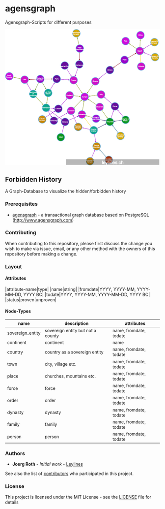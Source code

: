 # agensgraph
Agensgraph-Scripts for different purposes

![first impression](./forbidden_history.png)

## Forbidden History

A Graph-Database to visualize the hidden/forbidden history

### Prerequisites

* [agensgraph](https://github.com/bitnine-oss/agensgraph) - a transactional graph database based on PostgreSQL (http://www.agensgraph.com)

### Contributing

When contributing to this repository, please first discuss the change you wish to make via issue, email, or any other method with the owners of this repository before making a change.

### Layout

#### Attributes

|attribute-name|type|
|name|string|
|fromdate|YYYY, YYYY-MM, YYYY-MM-DD, YYYY BC|
|todate|YYYY, YYYY-MM, YYYY-MM-DD, YYYY BC|
|status|proven\|unproven|


#### Node-Types

|name|description|attributes|
|---|---|---|
|sovereign_entity|sovereign entity but not a county|name, fromdate, todate|
|continent|continent|name|
|country|country as a sovereign entity|name, fromdate, todate|
|town|city, village etc.|name, fromdate, todate|
|place|churches, mountains etc.|name, fromdate, todate|
|force|force|name, fromdate, todate|
|order|order|name, fromdate, todate|
|dynasty|dynasty|name, fromdate, todate|
|family|family|name, fromdate, todate|
|person|person|name, fromdate, todate|

### Authors

* **Joerg Roth** - *Initial work* - [Leylines](https://github.com/leylines)

See also the list of [contributors](https://github.com/leylines/agensgraph/contributors) who participated in this project.

### License

This project is licensed under the MIT License - see the [LICENSE](LICENSE) file for details



